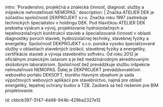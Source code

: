 intro: 'Poradenstvo, projekčná a znalecká činnosť, diagnost. služby a inšpekcie nehnuteľností NEMOPAS.'
description: |
  Značka ATELIER DEK je súčasťou spoločnosti DEKPROJEKT s.r.o. Značka roku 1997 zastrešuje technických špecialistov v holdingu DEK. Pod hlavičkou ATELIER DEK prebieha výskum a vývoj, projektovanie hydroizolačných a tepelnoizolačných konštrukcií stavieb a špecializované činnosti v oblasti diagnostiky porúch stavieb, hydroizolačnej techniky, stavebnej fyziky a energetiky. 
  Spoločnosť DEKPROJEKT s.r.o. ponúka vysoko špecializované služby v oblastiach stavebných izolácií, stavebnej fyziky a energetiky, certifikácie stavieb a vývoja stavebného softvéru. Od roku 2012 je oficiálnym znaleckým ústavom a je tiež medzinárodným akreditovaným skúšobným laboratóriom. Spoločnosť tiež prevádzkuje službu inšpekcie nehnuteľností NEMOPAS.
  Ďalej je DEKPROJEKT prevádzkovateľom webového portálu DEKSOFT, ktorého hlavným obsahom je sada výpočtových webových aplikácií pre stavebníctvo, najmä pre oblasť energetiky, tepelnej ochrany budov a TZB. Zaoberá sa tiež riešením pre BIM projektovanie.
  
id: cbbcb397-3147-4d48-944b-429ba2327e12
